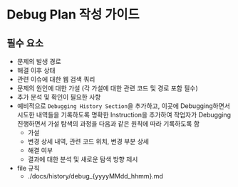 # Debug Plan 작성 가이드

## 필수 요소

- 문제의 발생 경로
- 해결 이후 상태
- 관련 이슈에 대한 웹 검색 쿼리
- 문제의 원인에 대한 가설 (각 가설에 대한 관련 코드 및 경로 포함 필수)
- 추가 분석 및 확인이 필요한 사항
- 예비적으로 `Debugging History Section`을 추가하고, 이곳에 Debugging하면서 시도한 내역들을 기록하도록 명확한 Instruction을 추가하여 작업자가 Debugging 진행하면서 가설 탐색의 과정을 다음과 같은 원칙에 따라 기록하도록 함
  - 가설
  - 변경 상세 내역, 관련 코드 위치, 변경 부분 상세
  - 해결 여부
  - 결과에 대한 분석 및 새로운 탐색 방향 제시
- file 규칙
  - ./docs/history/debug_{yyyyMMdd_hhmm}.md
